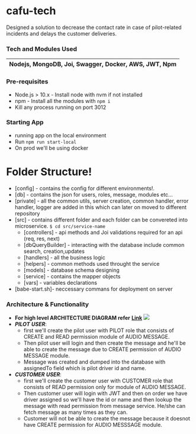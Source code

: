 # cafu-tech
 Designed a solution to decrease the contact rate in case of pilot-related incidents and delays the customer deliveries.
### Tech and Modules Used
| Nodejs, MongoDB, Joi, Swagger, Docker, AWS, JWT, Npm |
| ------ |

### Pre-requisites
* Node.js > 10.x -  Install node with nvm if not installed
* npm -  Install all the modules with `npm i`
* Kill any process running on port 3012

### Starting App
* running app on the local environment
* Run `npm run start-local`
* On prod we'll be using docker
# Folder Structure!

* [config] - contains the config for different environments!.
* [db] -  contains the json for users, roles, message, modules etc...
* [private] -  all the common utils, server creation, common handler, error handler, logger are added in this which can later on moved to different repository
* [src] - contains different folder and each folder can be convereted into microservice.
        ```
        $ cd src/service-name
        ```
  - [controllers] - api methods and Joi validations required for an api (req, res, next)
  - [dbQueryBuilder] - interacting with the database include common search, creation,updates
  - [handlers] - all the business logic
  - [helpers] - common methods used throught the service
  - [models] -  database schema designing
  - [service] - contains the mapper objects
  -  [vars] - variables declarations
* [babe-start.sh]- neccessary commans for deployment on server
### Architecture & Functionality
 * **For high level ARCHITECTURE DIAGRAM refer** **[Link](https://www.lucidchart.com/documents/view/130204e7-8c54-4aca-8527-aaffc2eb1384/0_0?raw=true)**
  ![](https://www.lucidchart.com/publicSegments/view/cbd0e62c-6b1c-482e-8f39-24ba62cacfe1/image.png)
* **_PILOT_** **_USER_**:
    - first we'll create the pilot user with PILOT role that consists of CREATE and READ permission module of AUDIO MESSAGE.
    - Then pilot user will login and then create the message and he'll be able to create the message due to CREATE permission of AUDIO MESSAGE module.
    - Message was created and dumped into the database with assignedTo field which is pilot driver id and name.
* **_CUSTOMER_** **_USER_**: 
    - first we'll create the customer user with CUSTOMER role that consists of READ permission only for module of AUDIO MESSAGE.
    - Then customer user will login with JWT and then on order we have driver assigned so we'll have the id or name and then lookup the message with read permission from message service. He/she can fetch message as many times as they can.
    - Customer will not be able to create the message because it doesnot have CREATE permission for AUDIO MESSSAGE module.